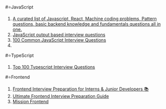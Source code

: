 <!-- [<a href="" target="_blank"></a>]() -->
#⭐JavaScript
1. [<a href="https://github.com/Abhay5855/Mission-frontend" target="_blank">A curated list of Javascript, React, Machine coding problems, Pattern questions, basic backend knowledge and fundamentals questions all in one.</a>](https://github.com/Abhay5855/Mission-frontend)
2. [<a href="https://github.com/surbhidighe/Javascript-Output-Based-Questions" target="_blank">JavaScript output based interview questions</a>](https://github.com/surbhidighe/Javascript-Output-Based-Questions)
3. [100 Common JavaScript Interview Questions](https://github.com/Devinterview-io/javascript-interview-questions)
4. []()


#⭐TypeScript
1. [Top 100 Typescript Interview Questions](https://github.com/Devinterview-io/typescript-interview-questions)

#⭐Frontend
1. [Frontend Interview Preparation for Interns & Junior Developers 📚](https://github.com/PriontoAbdullah/Frontend-Interview-Preparation-for-Interns-and-Junior-Developers)
2.  [Ultimate Frontend Interview Preparation Guide](https://github.com/ishwarrimal/frontend-interview-preparation)
3.  [Mission Frontend](https://github.com/Abhay5855/Mission-frontend)
